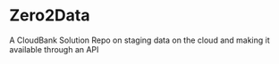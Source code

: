 # Zero2Data
A CloudBank Solution Repo on staging data on the cloud and making it available through an API
